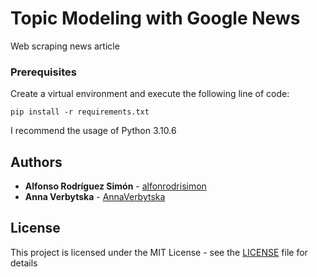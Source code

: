 # Topic Modeling with Google News

Web scraping news article 

### Prerequisites

Create a virtual environment and execute the following line of code:

```
pip install -r requirements.txt
```

I recommend the usage of Python 3.10.6
## Authors

* **Alfonso Rodríguez Simón** - [alfonrodrisimon](https://github.com/alfonrodrisimon)
* **Anna Verbytska** - [AnnaVerbytska](https://github.com/AnnaVerbytska)

## License

This project is licensed under the MIT License - see the [LICENSE](LICENSE) file for details
